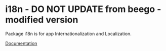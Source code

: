 i18n - DO NOT UPDATE from beego - modified version
====

Package i18n is for app Internationalization and Localization.

[Documentation](http://beego.me/docs/module/i18n.md)